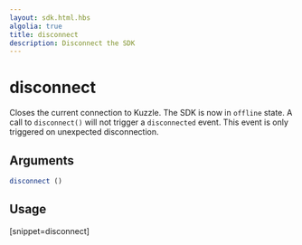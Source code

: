 ```yaml
---
layout: sdk.html.hbs
algolia: true
title: disconnect
description: Disconnect the SDK
---
```


# disconnect

Closes the current connection to Kuzzle.
The SDK is now in `offline` state.
A call to `disconnect()` will not trigger a `disconnected` event. This event is only triggered on unexpected disconnection.

## Arguments

```javascript
disconnect ()
```

## Usage

[snippet=disconnect]
